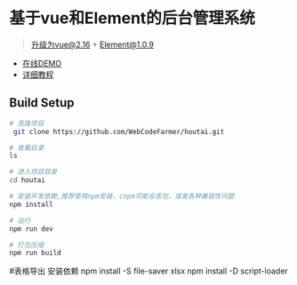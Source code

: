 # 基于vue和Element的后台管理系统
> 升级为vue@2.16 + Element@1.0.9

* [在线DEMO](http://dahouge.oschina.io/houtai/dist/#/activePublic)
* [详细教程](http://www.jianshu.com/p/d87d7140944e)
## Build Setup

``` bash
# 克隆项目 
 git clone https://github.com/WebCodeFarmer/houtai.git

# 查看目录
ls

# 进入项目目录
cd houtai

# 安装开发依赖,推荐使用npm安装，cnpm可能会丢包，或者各种兼容性问题
npm install

# 运行
npm run dev

# 打包压缩
npm run build
```


#表格导出 安装依赖
npm install -S file-saver xlsx
npm install -D script-loader

